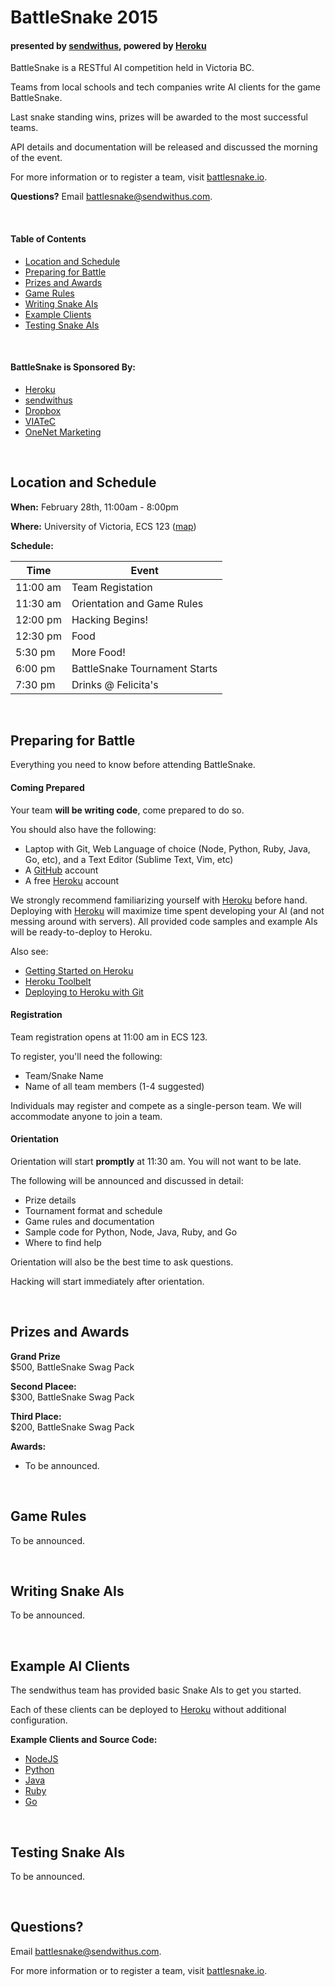 # BattleSnake 2015
#### presented by [sendwithus](https://www.sendwithus.com), powered by [Heroku](http://heroku.com)

BattleSnake is a RESTful AI competition held in Victoria BC.

Teams from local schools and tech companies write AI clients for the game BattleSnake.

Last snake standing wins, prizes will be awarded to the most successful teams.

API details and documentation will be released and discussed the morning of the event.

For more information or to register a team, visit [battlesnake.io](http://www.battlesnake.io).

__Questions?__ Email [battlesnake@sendwithus.com](mailto:battlesnake@sendwithus.com). 

<br>

#### Table of Contents
* [Location and Schedule](#location-and-schedule)
* [Preparing for Battle](#preparing-for-battle)
* [Prizes and Awards](#prizes-and-awards)
* [Game Rules](#game-rules)
* [Writing Snake AIs](#writing-snake-ais)
* [Example Clients](#example-clients)
* [Testing Snake AIs](#testing-snake-ais)

<br>

#### BattleSnake is Sponsored By:
* [Heroku](http://www.heroku.com)
* [sendwithus](http://www.sendwithus.com)
* [Dropbox](http://www.dropbox.com)
* [VIATeC](http://www.viatec.ca)
* [OneNet Marketing](http://onenetmarketing.com)

<br>

## Location and Schedule

__When:__ February 28th, 11:00am - 8:00pm

__Where:__ University of Victoria, ECS 123 ([map](https://www.google.ca/maps/place/Engineering+Laboratory+Wing,+University+of+Victoria,+Victoria,+BC+V8P+3E6/@48.4610471,-123.3105421,17z/data=!3m1!4b1!4m6!1m3!3m2!1s0x0:0xc039d0b85e1ede74!2sUniversity+of+Victoria!3m1!1s0x548f71564531ee1b:0xa0671c6aceab37b4))

__Schedule:__

| Time | Event |
|----------|--------|
| 11:00 am | Team Registation |
| 11:30 am | Orientation and Game Rules |
| 12:00 pm | Hacking Begins! |
| 12:30 pm | Food |
| 5:30 pm | More Food! |
| 6:00 pm | BattleSnake Tournament Starts |
| 7:30 pm | Drinks @ Felicita's |


<br>

## Preparing for Battle
Everything you need to know before attending BattleSnake.

#### Coming Prepared

Your team __will be writing code__, come prepared to do so.

You should also have the following:
* Laptop with Git, Web Language of choice (Node, Python, Ruby, Java, Go, etc), and a Text Editor (Sublime Text, Vim, etc)
* A [GitHub](http://github.com) account
* A free [Heroku](http://heroku.com) account

We strongly recommend familiarizing yourself with [Heroku](http://heroku.com) before hand. Deploying with [Heroku](http://heroku.com) will maximize time spent developing your AI (and not messing around with servers). All provided code samples and example AIs will be ready-to-deploy to Heroku.

Also see:
* [Getting Started on Heroku](https://devcenter.heroku.com/start)
* [Heroku Toolbelt](https://toolbelt.heroku.com/)
* [Deploying to Heroku with Git](https://devcenter.heroku.com/articles/git)

#### Registration

Team registration opens at 11:00 am in ECS 123.

To register, you'll need the following:
* Team/Snake Name
* Name of all team members (1-4 suggested)

Individuals may register and compete as a single-person team. We will accommodate anyone to join a team.

#### Orientation

Orientation will start __promptly__ at 11:30 am. You will not want to be late.

The following will be announced and discussed in detail:
* Prize details
* Tournament format and schedule
* Game rules and documentation
* Sample code for Python, Node, Java, Ruby, and Go
* Where to find help

Orientation will also be the best time to ask questions.

Hacking will start immediately after orientation.

<br>

## Prizes and Awards

__Grand Prize__ <br> $500, BattleSnake Swag Pack

__Second Placee:__ <br> $300, BattleSnake Swag Pack

__Third Place:__ <br> $200, BattleSnake Swag Pack

__Awards:__
* To be announced.

<br>

## Game Rules

To be announced.

<br>

## Writing Snake AIs

To be announced.

<br>

## Example AI Clients

The sendwithus team has provided basic Snake AIs to get you started. 

Each of these clients can be deployed to [Heroku](http://heroku.com) without additional configuration.

__Example Clients and Source Code:__
* [NodeJS](http://github.com/sendwithus/battlesnake-node)
* [Python](http://github.com/sendwithus/battlesnake-python)
* [Java](http://github.com/sendwithus/battlesnake-java)
* [Ruby](http://github.com/sendwithus/battlesnake-ruby)
* [Go](http://github.com/sendwithus/battlesnake-go)

<br>

## Testing Snake AIs

To be announced.

<br>

## Questions?

Email [battlesnake@sendwithus.com](mailto:battlesnake@sendwithus.com).

For more information or to register a team, visit [battlesnake.io](http://www.battlesnake.io).
